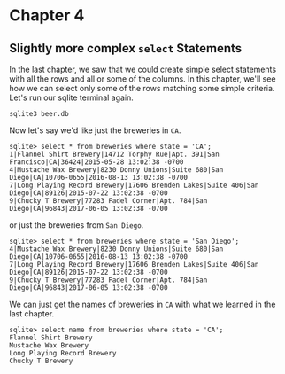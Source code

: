 # Chapter 4

## Slightly more complex `select` Statements

In the last chapter, we saw that we could create simple select
statements with all the rows and all or some of the columns. In this
chapter, we'll see how we can select only some of the rows matching some
simple criteria. Let's run our sqlite terminal again.

```
sqlite3 beer.db
```

Now let's say we'd like just the breweries in `CA`.

```
sqlite> select * from breweries where state = 'CA';
1|Flannel Shirt Brewery|14712 Torphy Rue|Apt. 391|San
Francisco|CA|36424|2015-05-28 13:02:38 -0700
4|Mustache Wax Brewery|8230 Donny Unions|Suite 680|San
Diego|CA|10706-0655|2016-08-13 13:02:38 -0700
7|Long Playing Record Brewery|17606 Brenden Lakes|Suite 406|San
Diego|CA|89126|2015-07-22 13:02:38 -0700
9|Chucky T Brewery|77283 Fadel Corner|Apt. 784|San
Diego|CA|96843|2017-06-05 13:02:38 -0700
```

or just the breweries from `San Diego`.


```
sqlite> select * from breweries where state = 'San Diego';
4|Mustache Wax Brewery|8230 Donny Unions|Suite 680|San
Diego|CA|10706-0655|2016-08-13 13:02:38 -0700
7|Long Playing Record Brewery|17606 Brenden Lakes|Suite 406|San
Diego|CA|89126|2015-07-22 13:02:38 -0700
9|Chucky T Brewery|77283 Fadel Corner|Apt. 784|San
Diego|CA|96843|2017-06-05 13:02:38 -0700
```

We can just get the names of breweries in `CA` with what we learned in the
last chapter.

```
sqlite> select name from breweries where state = 'CA';
Flannel Shirt Brewery
Mustache Wax Brewery
Long Playing Record Brewery
Chucky T Brewery
```
